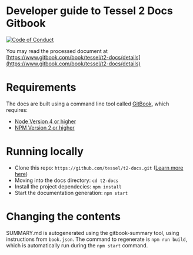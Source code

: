 Developer guide to Tessel 2 Docs Gitbook
============
[![Code of Conduct](https://img.shields.io/badge/%E2%9D%A4-code%20of%20conduct-blue.svg?style=flat)](https://github.com/tessel/project/blob/master/CONDUCT.md)

You may read the processed document at [https://www.gitbook.com/book/tessel/t2-docs/details](https://www.gitbook.com/book/tessel/t2-docs/details)

# Requirements
The docs are built using a command line tool called [GitBook](https://www.npmjs.com/package/gitbook), which requires:

* [Node Version 4 or higher](https://nodejs.org/en/)
* [NPM Version 2 or higher](https://docs.npmjs.com/getting-started/installing-node)

# Running locally

* Clone this repo: `https://github.com/tessel/t2-docs.git` ([Learn more here](https://help.github.com/articles/cloning-a-repository/))
* Moving into the docs directory: `cd t2-docs`
* Install the project dependecies: `npm install`
* Start the documentation generation: `npm start`

# Changing the contents

SUMMARY.md is autogenerated using the gitbook-summary tool, using instructions from `book.json`. The command to regenerate is `npm run build`, which is automatically run during the `npm start` command. 
